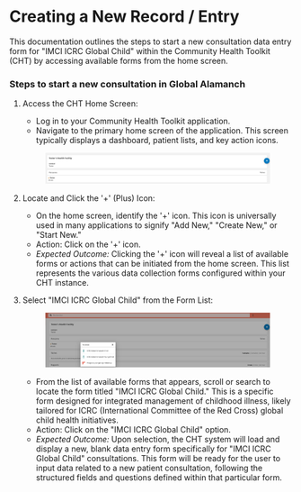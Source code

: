 # Creating a New Record / Entry

This documentation outlines the steps to start a new consultation data entry form for "IMCI ICRC Global Child" within the Community Health Toolkit (CHT) by accessing available forms from the home screen.

### Steps to start a new consultation in Global Alamanch

1.  Access the CHT Home Screen:

    * Log in to your Community Health Toolkit application.
    * Navigate to the primary home screen of the application. This screen typically displays a dashboard, patient lists, and key action icons.



    <figure><img src="../.gitbook/assets/image (12).png" alt=""><figcaption></figcaption></figure>
2. Locate and Click the '+' (Plus) Icon:
   * On the home screen, identify the '+' icon. This icon is universally used in many applications to signify "Add New," "Create New," or "Start New."
   * Action: Click on the '+' icon.
   * _Expected Outcome:_ Clicking the '+' icon will reveal a list of available forms or actions that can be initiated from the home screen. This list represents the various data collection forms configured within your CHT instance.
3.  Select "IMCI ICRC Global Child" from the Form List:



    <figure><img src="../.gitbook/assets/image (13).png" alt=""><figcaption></figcaption></figure>

    * From the list of available forms that appears, scroll or search to locate the form titled "IMCI ICRC Global Child." This is a specific form designed for integrated management of childhood illness, likely tailored for ICRC (International Committee of the Red Cross) global child health initiatives.
    * Action: Click on the "IMCI ICRC Global Child" option.
    * _Expected Outcome:_ Upon selection, the CHT system will load and display a new, blank data entry form specifically for "IMCI ICRC Global Child" consultations. This form will be ready for the user to input data related to a new patient consultation, following the structured fields and questions defined within that particular form.

